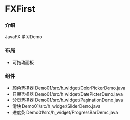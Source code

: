 # FXFirst

### 介绍
JavaFX 学习Demo
### 布局
- 可拖动面板
  
### 组件
- 颜色选择器
  Demo01/src/h_widget/ColorPickerDemo.java
- 日期选择器
  Demo01/src/h_widget/DatePicterDemo.java
- 分页选择器
  Demo01/src/h_widget/PaginationDemo.java
- 滑块
  Demo01/src/h_widget/SliderDemo.java
- 进度条
  Demo01/src/h_widget/ProgressBarDemo.java



